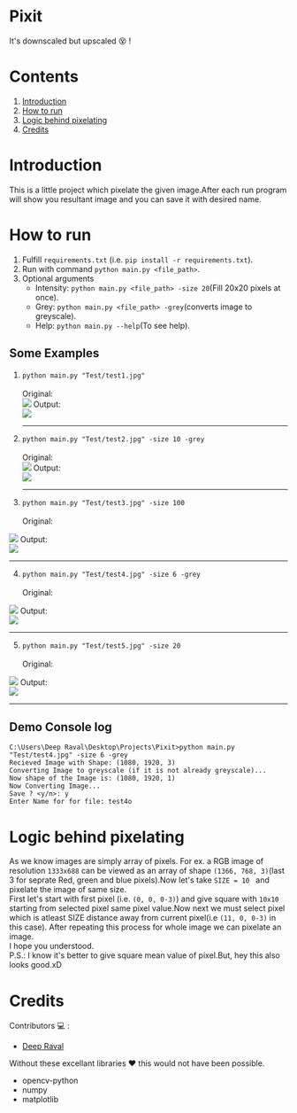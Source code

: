 # Pixit
It's downscaled but upscaled :dizzy_face: !
# Contents
1. [Introduction](#Introduction)
2. [How to run](#How-to-run) 
3. [Logic behind pixelating](#Logic-behind-pixelating)
4. [Credits](#Credits)
# Introduction
This is a little project which pixelate the given image.After each run program will show you resultant image and you can save it with desired name.
# How to run
  1. Fulfill ```requirements.txt``` (i.e. ```pip install -r requirements.txt```).
  2. Run with command ```python main.py <file_path>```.
  3. Optional arguments
      * Intensity:  ```python main.py <file_path> -size 20```(Fill 20x20 pixels at once).
      * Grey: ```python main.py <file_path> -grey```(converts image to greyscale).
      * Help: ```python main.py --help```(To see help).
  ## Some Examples 
  1. ```python main.py "Test/test1.jpg"``` <br/><br/>
      Original: <br/> 
      <img src = "https://github.com/imdeep2905/Pixit/blob/master/Test/test1.jpg" />
      Output: <br/>
      <img src = "https://github.com/imdeep2905/Pixit/blob/master/Test/test1o.jpg" /><hr/>
      
  2. ```python main.py "Test/test2.jpg" -size 10 -grey ``` <br/><br/>
      Original: <br/> 
      <img src = "https://github.com/imdeep2905/Pixit/blob/master/Test/test2.jpg" />
      Output: <br/>
      <img src = "https://github.com/imdeep2905/Pixit/blob/master/Test/test2o.jpg" /><hr/>
      
  3. ```python main.py "Test/test3.jpg" -size 100 ``` <br/><br/>
  Original: <br/> 
  <img src = "https://github.com/imdeep2905/Pixit/blob/master/Test/test3.jpg" />
  Output: <br/>
  <img src = "https://github.com/imdeep2905/Pixit/blob/master/Test/test3o.jpg" /><hr/>
  
  4. ```python main.py "Test/test4.jpg" -size 6 -grey``` <br/><br/>
  Original: <br/> 
  <img src = "https://github.com/imdeep2905/Pixit/blob/master/Test/test4.jpg" />
  Output: <br/>
  <img src = "https://github.com/imdeep2905/Pixit/blob/master/Test/test4o.jpg" /><hr/>
  
  5. ```python main.py "Test/test5.jpg" -size 20``` <br/><br/>
  Original: <br/> 
  <img src = "https://github.com/imdeep2905/Pixit/blob/master/Test/test5.jpg" />
  Output: <br/>
  <img src = "https://github.com/imdeep2905/Pixit/blob/master/Test/test5o.jpg" /><hr/>
  
  ## Demo Console log
  ```
  C:\Users\Deep Raval\Desktop\Projects\Pixit>python main.py "Test/test4.jpg" -size 6 -grey
  Recieved Image with Shape: (1080, 1920, 3)
  Converting Image to greyscale (if it is not already greyscale)...
  Now shape of the Image is: (1080, 1920, 1)
  Now Converting Image...
  Save ? <y/n>: y
  Enter Name for for file: test4o
  ```
# Logic behind pixelating
As we know images are simply array of pixels. For ex. a RGB image of resolution ```1333x688``` can be viewed as an array of shape ```(1366, 768, 3)```(last 3 for seprate Red, green and blue pixels).Now let's take ```SIZE = 10 ``` and pixelate the image of same size.
<br>
First let's start with first pixel (i.e. ```(0, 0, 0-3)```) and give square with ```10x10``` starting from selected pixel same pixel value.Now next we must select pixel which is atleast SIZE distance away from current pixel(i.e ```(11, 0, 0-3)``` in this case). After repeating this process for whole image we can pixelate an image. 
<br>
I hope you understood.
<br>
P.S.: I know it's better to give square mean value of pixel.But, hey this also looks good.xD
# Credits

Contributors :computer: : 
   * [Deep Raval](https://github.com/imdeep2905)

Without these excellant libraries :heart: this would not have been possible.
   * opencv-python
   * numpy
   * matplotlib
